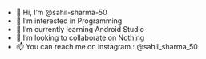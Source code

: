 - 👋 Hi, I’m @sahil-sharma-50
- 👀 I’m interested in Programming
- 🌱 I’m currently learning Android Studio
- 💞️ I’m looking to collaborate on Nothing
- 📫 You can reach me on instagram : @sahil_sharma_50

<!---
sahil-sharma-50/sahil-sharma-50 is a ✨ special ✨ repository because its `README.md` (this file) appears on your GitHub profile.
You can click the Preview link to take a look at your changes.
--->
